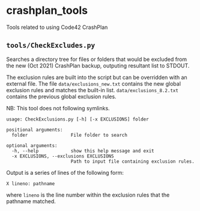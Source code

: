 # crashplan_tools
Tools related to using Code42 CrashPlan

## `tools/CheckExcludes.py`
Searches a directory tree for files or folders that would be excluded from the new (Oct 2021) CrashPlan backup, outputing resultant list to STDOUT.

The exclusion rules are built into the script but can be overridden with an external file. The file `data/exclusions_new.txt` contains the new global exclusion rules and matches the built-in list. `data/exclusions_8.2.txt` contains the previous global exclusion rules.

NB: This tool does not following symlinks.

```
usage: CheckExclusions.py [-h] [-x EXCLUSIONS] folder

positional arguments:
  folder                File folder to search

optional arguments:
  -h, --help            show this help message and exit
  -x EXCLUSIONS, --exclusions EXCLUSIONS
                        Path to input file containing exclusion rules.
```

Output is a series of lines of the following form:
```
X lineno: pathname
```
where `lineno` is the line number within the exclusion rules that the pathname matched.
